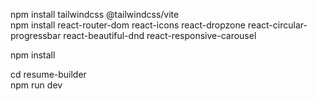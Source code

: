 npm install tailwindcss @tailwindcss/vite          
npm install react-router-dom react-icons react-dropzone react-circular-progressbar react-beautiful-dnd react-responsive-carousel

 npm install
 
 cd resume-builder              
 npm run dev                                                                      

